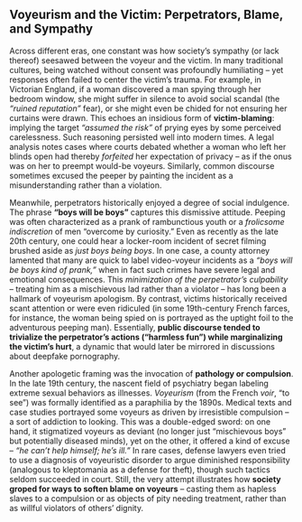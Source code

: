 ## Voyeurism and the Victim: Perpetrators, Blame, and Sympathy

Across different eras, one constant was how society’s sympathy (or lack thereof) seesawed between the voyeur and the victim. In many traditional cultures, being watched without consent was profoundly humiliating – yet responses often failed to center the victim’s trauma. For example, in Victorian England, if a woman discovered a man spying through her bedroom window, she might suffer in silence to avoid social scandal (the *“ruined reputation”* fear), or she might even be chided for not ensuring her curtains were drawn. This echoes an insidious form of **victim-blaming**: implying the target *“assumed the risk”* of prying eyes by some perceived carelessness. Such reasoning persisted well into modern times. A legal analysis notes cases where courts debated whether a woman who left her blinds open had thereby *forfeited* her expectation of privacy – as if the onus was on her to preempt would-be voyeurs. Similarly, common discourse sometimes excused the peeper by painting the incident as a misunderstanding rather than a violation.

Meanwhile, perpetrators historically enjoyed a degree of social indulgence. The phrase **“boys will be boys”** captures this dismissive attitude. Peeping was often characterized as a prank of rambunctious youth or a *frolicsome indiscretion* of men “overcome by curiosity.” Even as recently as the late 20th century, one could hear a locker-room incident of secret filming brushed aside as *just boys being boys*. In one case, a county attorney lamented that many are quick to label video-voyeur incidents as a *“boys will be boys kind of prank,”* when in fact such crimes have severe legal and emotional consequences. This *minimization of the perpetrator’s culpability* – treating him as a mischievous lad rather than a violator – has long been a hallmark of voyeurism apologism. By contrast, victims historically received scant attention or were even ridiculed (in some 19th-century French farces, for instance, the woman being spied on is portrayed as the uptight foil to the adventurous peeping man). Essentially, **public discourse tended to trivialize the perpetrator’s actions (“harmless fun”) while marginalizing the victim’s hurt**, a dynamic that would later be mirrored in discussions about deepfake pornography.

Another apologetic framing was the invocation of **pathology or compulsion**. In the late 19th century, the nascent field of psychiatry began labeling extreme sexual behaviors as illnesses. *Voyeurism* (from the French *voir*, “to see”) was formally identified as a paraphilia by the 1890s. Medical texts and case studies portrayed some voyeurs as driven by irresistible compulsion – a sort of addiction to looking. This was a double-edged sword: on one hand, it stigmatized voyeurs as deviant (no longer just “mischievous boys” but potentially diseased minds), yet on the other, it offered a kind of excuse – *“he can’t help himself; he’s ill.”* In rare cases, defense lawyers even tried to use a diagnosis of voyeuristic disorder to argue diminished responsibility (analogous to kleptomania as a defense for theft), though such tactics seldom succeeded in court. Still, the very attempt illustrates how **society groped for ways to soften blame on voyeurs** – casting them as hapless slaves to a compulsion or as objects of pity needing treatment, rather than as willful violators of others’ dignity.